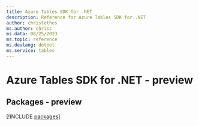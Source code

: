 ```yaml
---
title: Azure Tables SDK for .NET
description: Reference for Azure Tables SDK for .NET
author: christothes
ms.author: chriss
ms.data: 08/25/2023
ms.topic: reference
ms.devlang: dotnet
ms.service: tables
---
```

# Azure Tables SDK for .NET - preview
## Packages - preview
[!INCLUDE [packages](tables-index.md)]